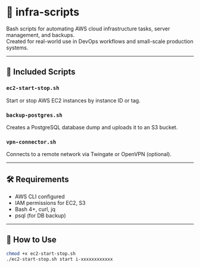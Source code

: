 # 🔧 infra-scripts

Bash scripts for automating AWS cloud infrastructure tasks, server management, and backups.  
Created for real-world use in DevOps workflows and small-scale production systems.

---

## 📁 Included Scripts

### `ec2-start-stop.sh`
Start or stop AWS EC2 instances by instance ID or tag.

### `backup-postgres.sh`
Creates a PostgreSQL database dump and uploads it to an S3 bucket.

### `vpn-connector.sh`
Connects to a remote network via Twingate or OpenVPN (optional).

---

## 🛠️ Requirements
- AWS CLI configured
- IAM permissions for EC2, S3
- Bash 4+, curl, jq
- psql (for DB backup)

---

## 🚀 How to Use
```bash
chmod +x ec2-start-stop.sh
./ec2-start-stop.sh start i-xxxxxxxxxxxx
